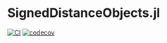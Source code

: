 # SignedDistanceObjects.jl

[![CI](https://github.com/KeitaNakamura/SignedDistanceObjects.jl/actions/workflows/CI.yml/badge.svg)](https://github.com/KeitaNakamura/SignedDistanceObjects.jl/actions/workflows/CI.yml)
[![codecov](https://codecov.io/gh/KeitaNakamura/SignedDistanceObjects.jl/graph/badge.svg?token=13UC234MHI)](https://codecov.io/gh/KeitaNakamura/SignedDistanceObjects.jl)

